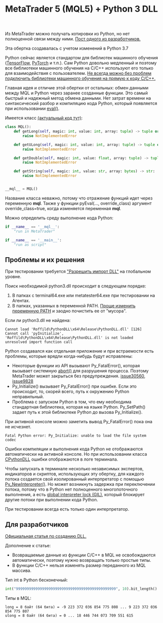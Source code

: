 ﻿---
title: MetaTrader 5 (MQL5) + Python 3 DLL
---
Из MetaTrader можно получать котировки из Python, но нет полноценной связи между ними.
[Пост одного из разработчиков.](https://www.mql5.com/ru/forum/306688/page4#comment_10973513)

Эта обертка создавалась с учетом изменений в Python 3.7

Python сейчас является стандартом для библиотек машинного обучения ([TensorFlow](https://www.tensorflow.org/), [PyTorch](https://pytorch.org/) и т.п.).
Сам Python довольно медленный и поэтому все библиотеки машинного обучения на C/C++ используют его только для взаимодействия с пользователем.
[Не всегда можно без проблем подключить библиотеки машинного обучения на прямую к коду C/C++.](https://github.com/tensorflow/tensorflow/issues/22338)

Главная идея и отличие этой обертки от остальных: обмен данными между MQL и Python через заранее созданные функции.
Это самый быстрый и надежный метод обмена данными.
Нет затрат времени на синтаксический разбор и компиляцию кода Python, который появляется при использовании [eval()](https://docs.python.org/3/library/functions.html#eval).

Имеется класс [(актуальный код тут)](https://github.com/Roffild/RoffildLibrary/blob/master/Libraries/Roffild/PythonDLL/start.py):
```python
class MQL():
    def getLong(self, magic: int, value: int, array: tuple) -> tuple or list:
        raise NotImplementedError

    def getULong(self, magic: int, value: int, array: tuple) -> tuple or list:
        raise NotImplementedError

    def getDouble(self, magic: int, value: float, array: tuple) -> tuple or list:
        raise NotImplementedError

    def getString(self, magic: int, value: str, array: bytes) -> str:
        raise NotImplementedError


__mql__ = MQL()
```
Название класса неважно, потому что отражение функций идет через переменную __mql__.
Также у функции pyEval(..., override_class) аргумент override_class=true, когда изменяется переменная __mql__.

Можно определить среду выполнение кода Python:
```python
if __name__ == '__mql__':
    "run in MetaTrader"

if __name__ == '__main__':
    "run as script"
```

## Проблемы и их решения

При тестировании требуется ["Разрешить импорт DLL"](https://www.metatrader5.com/ru/terminal/help/startworking/settings#ea) на глобальном уровне.

Поиск необходимой python3.dll происходит в следующем порядке:
1. В папках с terminal64.exe или metatester64.exe при тестировании на Агентах.
2. В папках, указанных в переменной PATH.
[Проще изменить переменную PATH](https://www.google.com/search?q=windows+path+environment+variable) и заодно почистить ее от "мусора".

Если ли python3.dll не найдена:
```
Cannot load 'Roffild\PythonDLL\x64\Release\PythonDLL.dll' [126]
Cannot call 'pyInitialize', 'Roffild\PythonDLL\x64\Release\PythonDLL.dll' is not loaded
unresolved import function call
```

Python создавался как отдельная приложение и при встраемости есть проблемы, которые врядли когда-нибудь будут исправлены:
* Некоторые функции из API вызывают Py_FatalError(), которая вызывает системную [abort()](https://docs.microsoft.com/cpp/c-runtime-library/reference/abort) для разрушения процесса. Поэтому MetaTrader может закрыться без предупреждения. [issue30560](https://bugs.python.org/issue30560), [issue9828](https://bugs.python.org/issue9828)
* Py_Initialize() вызывает Py_FatalError() при ошибке. Если это происходит, то, скорей всего, путь к окружению Python неправильный.
* Проблема с запуском Python в том, что ему необходима стандартная библиотека, которая на языке Python. Py_SetPath() задает путь к этой библиотеке Python до вызова Py_Initialize().

При активной консоле можно заметить вывод Py_FatalError() пока она не исчезнет.
```
Fatal Python error: Py_Initialize: unable to load the file system codec
```

Ошибки компиляции и выполнения кода Python не отображаются автоматически на активной консоле.
Но при использовании класса [CPythonDLL](https://github.com/Roffild/RoffildLibrary/blob/master/Include/Roffild/PythonDLL.mqh) ошибки отображаются в логе терминала.

Чтобы запускать в терминале несколько независимых экспертов, индикаторов и скриптов, использующих эту обертку, для каждого потока создается свой изолированный интерпретатор с помощью [Py_NewInterpreter()](https://docs.python.org/3/c-api/init.html#c.Py_NewInterpreter).
Но может возникнуть задержка при переключении потока, потому что в Python нет полноценного многопоточного выполнения, а есть [global interpreter lock (GIL)](https://docs.python.org/3/glossary.html#term-global-interpreter-lock), который блокирует другие потоки при выполнении кода Python.

При тестировании всегда есть только один интерпретатор.

## Для разработчиков 

[Официальная статья по созданию DLL.](https://www.mql5.com/ru/articles/18) 

Дополнение к статье: 
* Возвращаемые данные из функции C/C++ в MQL не освобождаются автоматически, поэтому нужно возвращать только простые типы.
* В функции C/C++ нельзя изменять размер переданного из MQL массива.

Тип int в Python бесконечный:
```python
int("9999999999999999999999999999999999999999999999", 10).bit_length() == 153
```

Типы в MQL:
```
long = 8 байт (64 бита) = -9 223 372 036 854 775 808 ... 9 223 372 036 854 775 807
ulong = 8 байт (64 бита) = 0 ... 18 446 744 073 709 551 615
```
